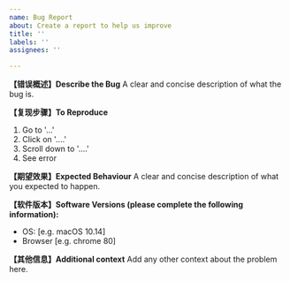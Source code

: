 ```yaml
---
name: Bug Report
about: Create a report to help us improve
title: ''
labels: ''
assignees: ''

---
```


**【错误概述】Describe the Bug**
A clear and concise description of what the bug is.

**【复现步骤】To Reproduce**
1. Go to '...'
2. Click on '....'
3. Scroll down to '....'
4. See error

**【期望效果】Expected Behaviour**
A clear and concise description of what you expected to happen.

**【软件版本】Software Versions (please complete the following information):**
 - OS: [e.g. macOS 10.14]
 - Browser [e.g. chrome 80]

**【其他信息】Additional context**
Add any other context about the problem here.
